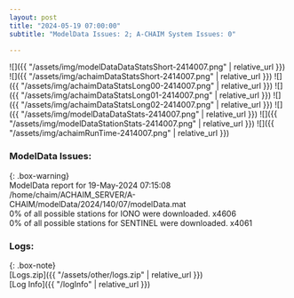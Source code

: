 ```yaml
---
layout: post
title: "2024-05-19 07:00:00"
subtitle: "ModelData Issues: 2; A-CHAIM System Issues: 0"

---
```


![]({{ "/assets/img/modelDataDataStatsShort-2414007.png" | relative_url }})
![]({{ "/assets/img/achaimDataStatsShort-2414007.png" | relative_url }})
![]({{ "/assets/img/achaimDataStatsLong00-2414007.png" | relative_url }})
![]({{ "/assets/img/achaimDataStatsLong01-2414007.png" | relative_url }})
![]({{ "/assets/img/achaimDataStatsLong02-2414007.png" | relative_url }})
![]({{ "/assets/img/modelDataDataStats-2414007.png" | relative_url }})
![]({{ "/assets/img/modelDataStationStats-2414007.png" | relative_url }})
![]({{ "/assets/img/achaimRunTime-2414007.png" | relative_url }})


### ModelData Issues:  
  
{: .box-warning}  
 ModelData report for 19-May-2024 07:15:08   
 /home/chaim/ACHAIM_SERVER/A-CHAIM/modelData/2024/140/07/modelData.mat   
 0% of all possible stations for IONO were downloaded. x4606   
 0% of all possible stations for SENTINEL were downloaded. x4061   
  


### Logs:  
  
{: .box-note}  
[Logs.zip]({{ "/assets/other/logs.zip" | relative_url }})  
[Log Info]({{ "/logInfo" | relative_url }})  
